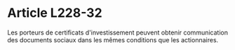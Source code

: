 # Article L228-32

Les porteurs de certificats d'investissement peuvent obtenir communication des documents sociaux dans les mêmes conditions que les actionnaires.
